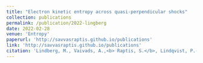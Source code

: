 ```yaml
---
title: "Electron kinetic entropy across quasi-perpendicular shocks"
collection: publications
permalink: /publication/2022-lingberg
date: 2022-02-28
venue: 'Entropy'
paperurl: 'http://savvasraptis.github.io/publications'
link: 'http://savvasraptis.github.io/publications'
citation: 'Lindberg, M., Vaivads, A.,<b> Raptis, S.</b>, Lindqvist, P.-A., Giles, B. L., & Gershman, D. J. (2021). Electron kinetic entropy across quasi-perpendicular shocks. Journal of Geophysical Research: Space Physics (<b>under review</b>)'
---
```

